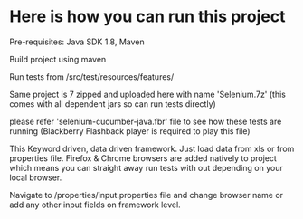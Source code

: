 Here is how you can run this project
===================================

Pre-requisites: Java SDK 1.8, Maven

Build project using maven

Run tests from /src/test/resources/features/

Same project is 7 zipped and uploaded here with name 'Selenium.7z' (this comes with all dependent jars so can run tests directly)

please refer 'selenium-cucumber-java.fbr' file to see how these tests are running (Blackberry Flashback player is required to play this file)

This Keyword driven, data driven framework. Just load data from xls or from properties file. Firefox & Chrome browsers are added natively to project which means you can straight away run tests with out depending on your local browser. 

Navigate to /properties/input.properties file and change browser name or add any other input fields on framework level.
